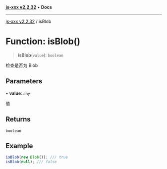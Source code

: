 [**js-xxx v2.2.32**](../README.md) • **Docs**

***

[js-xxx v2.2.32](../README.md) / isBlob

# Function: isBlob()

> **isBlob**(`value`): `boolean`

检查是否为 Blob

## Parameters

• **value**: `any`

值

## Returns

`boolean`

## Example

```ts
isBlob(new Blob()); /// true
isBlob(null); /// false
```
